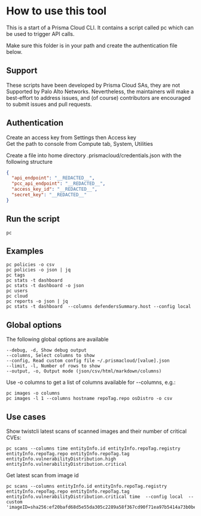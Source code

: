 # How to use this tool
This is a start of a Prisma Cloud CLI. It contains a script called pc which can be used to trigger API calls.

Make sure this folder is in your path and create the authentication file below.

## Support

These scripts have been developed by Prisma Cloud SAs, they are not Supported by Palo Alto Networks.
Nevertheless, the maintainers will make a best-effort to address issues, and (of course) contributors are encouraged to submit issues and pull requests.

## Authentication

Create an access key from Settings then Access key  
Get the path to console from Compute tab, System, Utilities  

Create a file into home directory .prismacloud/credentials.json with the following structure  

```json
{
  "api_endpoint": "__REDACTED__",
  "pcc_api_endpoint": "__REDACTED__",
  "access_key_id": "__REDACTED__",
  "secret_key": "__REDACTED__"
}
```

## Run the script

```console
pc
```

## Examples
```
pc policies -o csv
pc policies -o json | jq
pc tags
pc stats -t dashboard
pc stats -t dashboard -o json
pc users
pc cloud
pc reports -o json | jq
pc stats -t dashboard  --columns defendersSummary.host --config local 
```

## Global options
The following global options are available

```
--debug, -d, Show debug output
--columns, Select columns to show
--config, Read custom config file ~/.prismacloud/[value].json
--limit, -l, Number of rows to show
--output, -o, Output mode (json/csv/html/markdown/columns)
```

Use -o columns to get a list of columns available for --columns, e.g.:

```
pc images -o columns
pc images -l 1 --columns hostname repoTag.repo osDistro -o csv 
```

## Use cases
Show twistcli latest scans of scanned images and their number of critical CVEs:

```
pc scans --columns time entityInfo.id entityInfo.repoTag.registry entityInfo.repoTag.repo entityInfo.repoTag.tag entityInfo.vulnerabilityDistribution.high entityInfo.vulnerabilityDistribution.critical 
```

Get latest scan from image id
```
pc scans --columns entityInfo.id entityInfo.repoTag.registry entityInfo.repoTag.repo entityInfo.repoTag.tag entityInfo.vulnerabilityDistribution.critical time  --config local  --custom 'imageID=sha256:ef20bafd68d5e55da305c2289a58f367cd90f71ea97b5414a73b0be745f6aab9'
```


